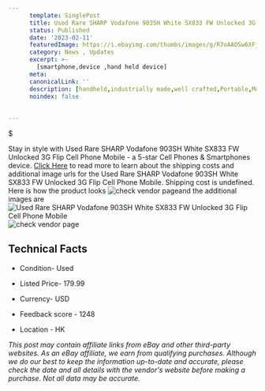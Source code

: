 ```yaml
---
      template: SinglePost
      title: Used Rare SHARP Vodafone 903SH White SX833 FW Unlocked 3G Flip Cell Phone Mobile
      status: Published
      date: '2023-02-11'
      featuredImage: https://i.ebayimg.com/thumbs/images/g/R7oAAOSw6XFjmC6J/s-l225.jpg
      category: News , Updates
      excerpt: >-
        [smartphone,device ,hand held device]
      meta:
      canonicalLink: ''
      description: [handheld,industrially made,well crafted,Portable,Mobile,Compact,Convenient,Lightweight,Maneuverable,Man-portable,Miniature,Carriable,Hand-held,Light,Holdable,Transportable,Mobile device,Pocket-sized,On-the-go,Wireless,Cordless,Compact size,Convenient size, smartphone,device ,hand held device]
      noindex: false
      
        
---
```

$

Stay in style with Used Rare SHARP Vodafone 903SH White SX833 FW Unlocked 3G Flip Cell Phone Mobile - a 5-star Cell Phones & Smartphones device. [Click Here](https://www.ebay.com/itm/115635046031?hash=item1aec62c68f%3Ag%3AR7oAAOSw6XFjmC6J&mkevt=1&mkcid=1&mkrid=711-53200-19255-0&campid=%253CePNCampaignId%253E&customid=%253CreferenceId%253E&toolid=10049) to read more to learn about the shipping costs and additional image urls for the Used Rare SHARP Vodafone 903SH White SX833 FW Unlocked 3G Flip Cell Phone Mobile. Shipping cost is undefined. Here is how the product looks ![check vendor page](https://i.ebayimg.com/thumbs/images/g/R7oAAOSw6XFjmC6J/s-l225.jpg)and the additional images are![Used Rare SHARP Vodafone 903SH White SX833 FW Unlocked 3G Flip Cell Phone Mobile](https://i.ebayimg.com/images/g/R7oAAOSw6XFjmC6J/s-l1600.jpg)![check vendor page](https://origin-galleryplus.ebayimg.com/ws/web/115635046031_2_0_1/225x225.jpg,https://origin-galleryplus.ebayimg.com/ws/web/115635046031_3_0_1/225x225.jpg,https://origin-galleryplus.ebayimg.com/ws/web/115635046031_4_0_1/225x225.jpg,https://origin-galleryplus.ebayimg.com/ws/web/115635046031_5_0_1/225x225.jpg,https://origin-galleryplus.ebayimg.com/ws/web/115635046031_6_0_1/225x225.jpg,https://origin-galleryplus.ebayimg.com/ws/web/115635046031_7_0_1/225x225.jpg,https://origin-galleryplus.ebayimg.com/ws/web/115635046031_8_0_1/225x225.jpg,https://origin-galleryplus.ebayimg.com/ws/web/115635046031_9_0_1/225x225.jpg,https://origin-galleryplus.ebayimg.com/ws/web/115635046031_10_0_1/225x225.jpg)



 ## Technical Facts 



     
      

 - Condition- Used 


      

 - Listed Price- 179.99 


      

 - Currency- USD 


      

 - Feedback score - 1248 


      

 - Location - HK 


      
      

 *_This post may contain affiliate links from eBay and other third-party websites. As an eBay affiliate, we earn from qualifying purchases. Although we do our best to keep the information up-to-date and accurate, please check the date and all details with the vendor's website before making a purchase. Not all data may be accurate._*






